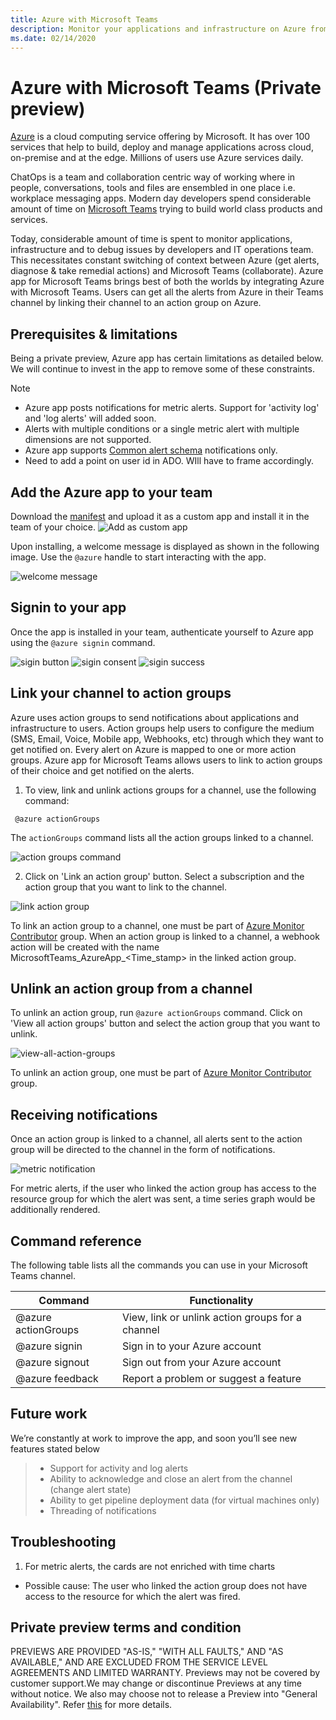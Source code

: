 ```yaml
---
title: Azure with Microsoft Teams
description: Monitor your applications and infrastructure on Azure from Microsoft Teams
ms.date: 02/14/2020
---
```


# Azure with Microsoft Teams (Private preview)
[Azure](https://azure.microsoft.com/) is a cloud computing service offering by Microsoft. It has over 100 services that help to build, deploy and manage applications across cloud, on-premise and at the edge. Millions of users use Azure services daily.

ChatOps is a team and collaboration centric way of working where in people, conversations, tools and files are ensembled in one place i.e. workplace messaging apps. Modern day developers spend considerable amount of time on [Microsoft Teams](https://products.office.com/microsoft-teams/group-chat-software) trying to build world class products and services. 


Today, considerable amount of time is spent to monitor applications, infrastructure and to debug issues by developers and IT operations team. This necessitates constant switching of context between Azure (get alerts, diagnose & take remedial actions) and Microsoft Teams (collaborate). Azure app for Microsoft Teams brings best of both the worlds by integrating Azure with Microsoft Teams. Users can get all the alerts from Azure in their Teams channel by linking their channel to an action group on Azure. 

## Prerequisites & limitations
Being a private preview, Azure app has certain limitations as detailed below. We will continue to invest in the app to remove some of these constraints.

> [!NOTE]
> * Azure app posts notifications for metric alerts. Support for 'activity log' and 'log alerts' will added soon.
> * Alerts with multiple conditions or a single metric alert with multiple dimensions are not supported.
> * Azure app supports [Common alert schema](https://docs.microsoft.com/en-us/azure/azure-monitor/platform/alerts-common-schema) notifications only.
> * Need to add a point on user id in ADO. WIll have to frame accordingly. 


## Add the Azure app to your team
Download the [manifest](https://google.com) and upload it as a custom app and install it in the team of your choice. 
 ![Add as custom app](./teams/add-as-custom-app.png)

Upon installing, a welcome message is displayed as shown in the following image. Use the ``@azure`` handle to start interacting with the app.

 ![welcome message](./teams/welcome-message.png)


## Signin to your app

Once the app is installed in your team, authenticate yourself to Azure app using the ``@azure signin`` command.

 ![sigin button](./teams/signin-button.png)
 ![sigin consent](./teams/signin-consent.png)
 ![sigin success](./teams/signin-success.png)


## Link your channel to action groups 
Azure uses action groups to send notifications about applications and infrastructure to users. Action groups help users to configure the medium (SMS, Email, Voice, Mobile app, Webhooks, etc) through which they want to get notified on. Every alert on Azure is mapped to one or more action groups. Azure app for Microsoft Teams allows users to link to action groups of their choice and get notified on the alerts.

1. To view, link and unlink actions groups for a channel, use the following command:

  ```
   @azure actionGroups
  ```
  The `actionGroups` command lists all the action groups linked to a channel. 

 ![action groups command](./teams/action-groups-command.png)

2. Click on 'Link an action group' button. Select a subscription and the action group that you want to link to the channel.

 ![link action group](./teams/link-action-group.png)

  To link an action group to a channel, one must be part of [Azure Monitor Contributor](https://docs.microsoft.com/en-us/azure/azure-monitor/platform/roles-permissions-security#monitoring-contributor) group. When an action group is linked to a channel, a webhook action will be created with the name MicrosoftTeams_AzureApp_<Time_stamp> in the linked action group. 

## Unlink an action group from a channel
To unlink an action group, run `@azure actionGroups` command. Click on 'View all action groups' button and select the action group that you want to unlink.

 ![view-all-action-groups](./teams/view-all-action-groups.png)

To unlink an action group, one must be part of [Azure Monitor Contributor](https://docs.microsoft.com/en-us/azure/azure-monitor/platform/roles-permissions-security#monitoring-contributor) group. 

## Receiving notifications
Once an action group is linked to a channel, all alerts sent to the action group will be directed to the channel in the form of notifications.

 ![metric notification](./teams/metric-notification.PNG)

For metric alerts, if the user who linked the action group has access to the resource group for which the alert was sent, a time series graph would be additionally rendered.

## Command reference

The following table lists all the commands you can use in your Microsoft Teams channel.

|Command	| Functionality |
| -------------------- |----------------|
| @azure actionGroups	| View,  link or unlink action groups for a channel |
| @azure signin	| Sign in to your Azure account |
| @azure signout	| Sign out from your Azure account |
| @azure feedback	| Report a problem or suggest a feature |


## Future work
We’re constantly at work to improve the app, and soon you’ll see new features stated below

> * Support for activity and log alerts
> * Ability to acknowledge and close an alert from the channel (change alert state)
> * Ability to get pipeline deployment data (for virtual machines only)
> * Threading of notifications

## Troubleshooting

1) For metric alerts, the cards are not enriched with time charts
- Possible cause: The user who linked the action group does not have access to the resource for which the alert was fired.


## Private preview terms and condition
PREVIEWS ARE PROVIDED "AS-IS," "WITH ALL FAULTS," AND "AS AVAILABLE," AND ARE EXCLUDED FROM THE SERVICE LEVEL AGREEMENTS AND LIMITED WARRANTY. Previews may not be covered by customer support.We may change or discontinue Previews at any time without notice. We also may choose not to release a Preview into "General Availability". Refer [this](https://azure.microsoft.com/en-us/support/legal/preview-supplemental-terms/) for more details.

